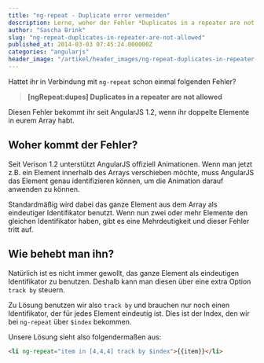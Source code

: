 ```yaml
---
title: "ng-repeat - Duplicate error vermeiden"
description: Lerne, woher der Fehler *Duplicates in a repeater are not allowed* kommt und wie du ihn löst.
author: "Sascha Brink"
slug: "ng-repeat-duplicates-in-repeater-are-not-allowed"
published_at: 2014-03-03 07:45:24.000000Z
categories: "angularjs"
header_image: "/artikel/header_images/ng-repeat-duplicates-in-repeater-are-not-allowed.jpg"
---
```


Hattet ihr in Verbindung mit `ng-repeat` schon einmal folgenden Fehler?

> **[ngRepeat:dupes] Duplicates in a repeater are not allowed**

Diesen Fehler bekommt ihr seit AngularJS 1.2, wenn ihr doppelte Elemente in eurem Array habt.

## Woher kommt der Fehler?

Seit Verison 1.2 unterstützt AngularJS offiziell Animationen. Wenn man jetzt z.B. ein Element innerhalb des Arrays verschieben möchte, muss AngularJS das Element genau identifizieren können, um die Animation darauf anwenden zu können.

Standardmäßig wird dabei das ganze Element aus dem Array als eindeutiger Identifikator benutzt. Wenn nun zwei oder mehr Elemente den gleichen Identifikator haben, gibt es eine Mehrdeutigkeit und dieser Fehler tritt auf.

## Wie behebt man ihn?

Natürlich ist es nicht immer gewollt, das ganze Element als eindeutigen Identifikator zu benutzen. Deshalb kann man diesen über eine extra Option `track by` steuern.

Zu Lösung benutzen wir also `track by` und brauchen nur noch einen Identifikator, der für jedes Element eindeutig ist. Dies ist der Index, den wir bei `ng-repeat` über `$index` bekommen.

Unsere Lösung sieht also folgendermaßen aus:

```html
<li ng-repeat="item in [4,4,4] track by $index">{{item}}</li>
```
